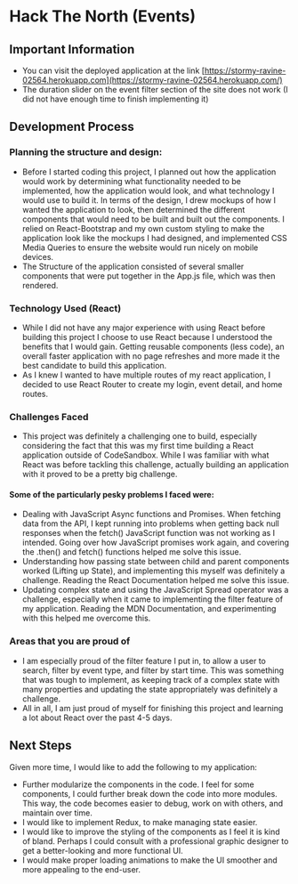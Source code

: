 # Hack The North (Events)

## Important Information 
* You can visit the deployed application at the link [https://stormy-ravine-02564.herokuapp.com](https://stormy-ravine-02564.herokuapp.com/)
* The duration slider on the event filter section of the site does not work (I did not have enough time to finish implementing it)

## Development Process
### Planning the structure and design:
* Before I started coding this project, I planned out how the application would work by determining what functionality needed to be implemented, how the application would look, and what technology I would use to build it. In terms of the design, I drew mockups of how I wanted the application to look, then determined the different components that would need to be built and built out the components. I relied on React-Bootstrap and my own custom styling to make the application look like the mockups I had designed, and implemented CSS Media Queries to ensure the website would run nicely on mobile devices. 
* The Structure of the application consisted of several smaller components that were put together in the App.js file, which was then rendered.

### Technology Used (React)
* While I did not have any major experience with using React before building this project I choose to use React because I understood the benefits that I would gain. Getting reusable components (less code), an overall faster application with no page refreshes and more made it the best candidate to build this application.
* As I knew I wanted to have multiple routes of my react application, I decided to use React Router to create my login, event detail, and home routes.

### Challenges Faced
* This project was definitely a challenging one to build, especially considering the fact that this was my first time building a React application outside of CodeSandbox. While I was familiar with what React was before tackling this challenge, actually building an application with it proved to be a pretty big challenge.
#### Some of the particularly pesky problems I faced were:
* Dealing with JavaScript Async functions and Promises. When fetching data from the API, I kept running into problems when getting back null responses when the fetch() JavaScript function was not working as I intended. Going over how JavaScript promises work again, and covering the .then() and fetch() functions helped me solve this issue.
* Understanding how passing state between child and parent components worked (Lifting up State), and implementing this myself was definitely a challenge. Reading the React Documentation helped me solve this issue.
* Updating complex state and using the JavaScript Spread operator was a challenge, especially when it came to implementing the filter feature of my application. Reading the MDN Documentation, and experimenting with this helped me overcome this.

### Areas that you are proud of
* I am especially proud of the filter feature I put in, to allow a user to search, filter by event type, and filter by start time. This was something that was tough to implement, as keeping track of a complex state with many properties and updating the state appropriately was definitely a challenge. 
* All in all, I am just proud of myself for finishing this project and learning a lot about React over the past 4-5 days.

## Next Steps
Given more time, I would like to add the following to my application:
* Further modularize the components in the code. I feel for some components, I could further break down the code into more modules. This way, the code becomes easier to debug, work on with others, and maintain over time.
* I would like to implement Redux, to make managing state easier.
* I would like to improve the styling of the components as I feel it is kind of bland. Perhaps I could consult with a professional graphic designer to get a better-looking and more functional UI.
* I would make proper loading animations to make the UI smoother and more appealing to the end-user.
